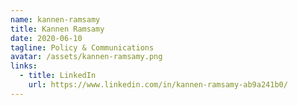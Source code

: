 ```yaml
---
name: kannen-ramsamy
title: Kannen Ramsamy
date: 2020-06-10
tagline: Policy & Communications
avatar: /assets/kannen-ramsamy.png
links:
  - title: LinkedIn
    url: https://www.linkedin.com/in/kannen-ramsamy-ab9a241b0/
---
```

